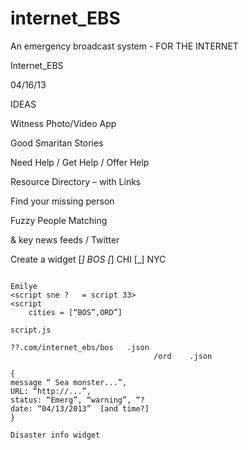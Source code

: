 internet_EBS
============

An emergency broadcast system - FOR THE INTERNET

Internet_EBS   

04/16/13

IDEAS

Witness Photo/Video App

Good Smaritan Stories

Need Help / Get Help / Offer Help

Resource Directory – with Links

Find your missing person

Fuzzy People Matching

& key news feeds / Twitter


Create a widget
[_] BOS
[_] CHI
[_] NYC

~~~~~~~ bos & ?

Emilye
<script sne ?   = script 33>
<script 
    cities = [“BOS”,ORD”]

script.js

??.com/internet_ebs/bos   .json
                                /ord    .json

{
message “ Sea monster...”,
URL: “http://...”,
status: “Emerg”, “warning”, “?
date: “04/13/2013”  [and time?]
}

Disaster info widget

